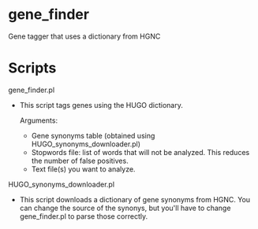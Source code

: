 gene_finder
===========

Gene tagger that uses a dictionary from HGNC


Scripts
=======

gene_finder.pl 
  -  This script tags genes using the HUGO dictionary.

        Arguments: 
        - Gene synonyms table (obtained using HUGO_synonyms_downloader.pl)
        - Stopwords file: list of words that will not be analyzed.
          This reduces the number of false positives.
        - Text file(s) you want to analyze.
                  

HUGO_synonyms_downloader.pl 
  - This script downloads a dictionary of gene synonyms
    from HGNC. You can change the source of the synonys, 
    but you'll have to change gene_finder.pl to parse those
    correctly.
                

